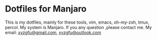 # Dotfiles for Manjaro
This is my dotfiles, mainly for these tools,
vim, emacs, oh-my-zsh, tmux, percol.
My system is Manjaro.
If you any question ,please contact me.
My email: xyzgfu@gmail.com, xyzgfu@outlook.com
